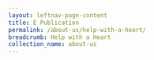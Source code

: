 ```yaml
---
layout: leftnav-page-content
title: E Publication
permalink: /about-us/help-with-a-heart/
breadcrumb: Help with a Heart
collection_name: about-us
---
```

